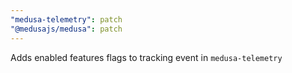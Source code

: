 ```yaml
---
"medusa-telemetry": patch
"@medusajs/medusa": patch
---
```


Adds enabled features flags to tracking event in `medusa-telemetry`
